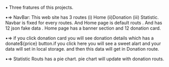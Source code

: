 • Three fratures of this projects.

  •=> NavBar: This web site has 3 routes (i) Home (ii)Donation (iii) Statistic.
  Navbar is fixed for every routes. And Home page is default routs . And has 12 json fake data .
  Home page has a banner section  and 12 donation card.

  
  •=> if you click donation card you will see donation details which has a donate${price} button.if you click here you will see a sweet alart and your data will set in local storage. and then this data will get in Donation route.


  •=> Statistic Routs has a pie chart. pie chart will update with donation routs.
 